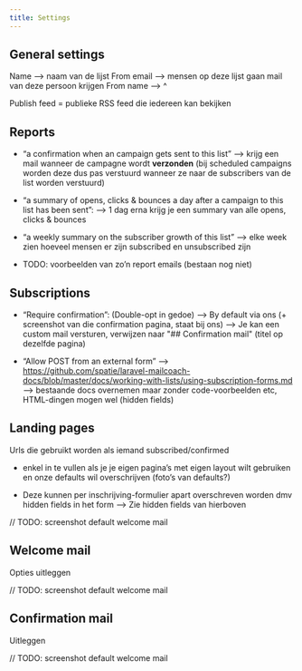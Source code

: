 ```yaml
---
title: Settings
---
```


## General settings

Name —> naam van de lijst
From email —> mensen op deze lijst gaan mail van deze persoon krijgen
From name —> ^

Publish feed = publieke RSS feed die iedereen kan bekijken

## Reports

- “a confirmation when an campaign gets sent to this list” —> krijg een mail wanneer de campagne wordt **verzonden** (bij scheduled campaigns worden deze dus pas verstuurd wanneer ze naar de subscribers van de list worden verstuurd)

- “a summary of opens, clicks & bounces a day after a campaign to this list has been sent”: —> 1 dag erna krijg je een summary van alle opens, clicks & bounces

- “a weekly summary on the subscriber growth of this list” —> elke week zien hoeveel mensen er zijn subscribed en unsubscribed zijn

- TODO: voorbeelden van zo’n report emails (bestaan nog niet)

## Subscriptions

- “Require confirmation”: (Double-opt in gedoe)
  --> By default via ons (+ screenshot van die confirmation pagina, staat bij ons)
  --> Je kan een custom mail versturen, verwijzen naar "## Confirmation mail" (titel op dezelfde pagina)

- “Allow POST from an external form” —> https://github.com/spatie/laravel-mailcoach-docs/blob/master/docs/working-with-lists/using-subscription-forms.md
  —-> bestaande docs overnemen maar zonder code-voorbeelden etc, HTML-dingen mogen wel (hidden fields)

## Landing pages

Urls die gebruikt worden als iemand subscribed/confirmed

- enkel in te vullen als je je eigen pagina’s met eigen layout wilt gebruiken en onze defaults wil overschrijven (foto’s van defaults?)

- Deze kunnen per inschrijving-formulier apart overschreven worden dmv hidden fields in het form
  --> Zie hidden fields van hierboven

// TODO: screenshot default welcome mail

## Welcome mail

Opties uitleggen

// TODO: screenshot default welcome mail

## Confirmation mail

Uitleggen

// TODO: screenshot default welcome mail
